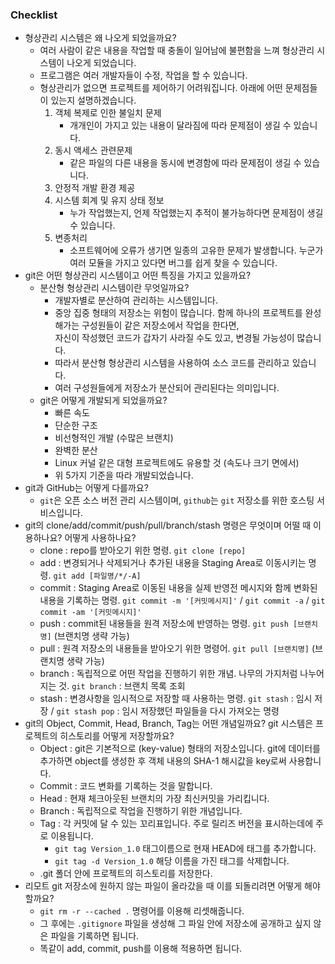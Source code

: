 ### Checklist
* 형상관리 시스템은 왜 나오게 되었을까요? 
  - 여러 사람이 같은 내용을 작업할 때 충돌이 일어남에 불편함을 느껴 형상관리 시스템이 나오게 되었습니다.
  - 프로그램은 여러 개발자들이 수정, 작업을 할 수 있습니다.
  - 형상관리가 없으면 프로젝트를 제어하기 어려워집니다. 아래에 어떤 문제점들이 있는지 설명하겠습니다.
    1. 객체 복제로 인한 불일치 문제
        - 개개인이 가지고 있는 내용이 달라짐에 따라 문제점이 생길 수 있습니다.
    2. 동시 액세스 관련문제
        - 같은 파일의 다른 내용을 동시에 변경함에 따라 문제점이 생길 수 있습니다.
    3. 안정적 개발 환경 제공
    4. 시스템 회계 및 유지 상태 정보
        - 누가 작업했는지, 언제 작업했는지 추적이 불가능하다면 문제점이 생길 수 있습니다.
    5. 변종처리
        - 소프트웨어에 오류가 생기면 일종의 고유한 문제가 발생합니다. 누군가 여러 모듈을 가지고 있다면 버그를 쉽게 찾을 수 있습니다.
* git은 어떤 형상관리 시스템이고 어떤 특징을 가지고 있을까요?
  * 분산형 형상관리 시스템이란 무엇일까요?
    - 개발자별로 분산하여 관리하는 시스템입니다.
    - 중앙 집중 형태의 저장소는 위험이 많습니다. 함께 하나의 프로젝트를 완성해가는 구성원들이 같은 저장소에서 작업을 한다면,  
      자신이 작성했던 코드가 갑자기 사라질 수도 있고, 변경될 가능성이 많습니다.
    - 따라서 분산형 형상관리 시스템을 사용하여 소스 코드를 관리하고 있습니다.
    - 여러 구성원들에게 저장소가 분산되어 관리된다는 의미입니다.
  * git은 어떻게 개발되게 되었을까요?
    - 빠른 속도
    - 단순한 구조
    - 비선형적인 개발 (수많은 브랜치)
    - 완벽한 분산
    - Linux 커널 같은 대형 프로젝트에도 유용할 것 (속도나 크기 면에서)
    - 위 5가지 기준을 따라 개발되었습니다.
* git과 GitHub는 어떻게 다를까요?
  - `git`은 오픈 소스 버전 관리 시스템이며, `github`는 `git` 저장소를 위한 호스팅 서비스입니다.
* git의 clone/add/commit/push/pull/branch/stash 명령은 무엇이며 어떨 때 이용하나요? 어떻게 사용하나요?
  - clone : repo를 받아오기 위한 명령. `git clone [repo]`
  - add : 변경되거나 삭제되거나 추가된 내용을 Staging Area로 이동시키는 명령. `git add [파일명/*/-A]`
  - commit : Staging Area로 이동된 내용을 실제 반영전 메시지와 함께 변화된 내용을 기록하는 명령. `git commit -m '[커밋메시지]'` / `git commit -a` / `git commit -am '[커밋메시지]'`
  - push : commit된 내용들을 원격 저장소에 반영하는 명령. `git push [브랜치명]` (브랜치명 생략 가능)
  - pull : 원격 저장소의 내용들을 받아오기 위한 명령어. `git pull [브랜치명]` (브랜치명 생략 가능)
  - branch : 독립적으로 어떤 작업을 진행하기 위한 개념. 나무의 가지처럼 나누어지는 것. `git branch` : 브랜치 목록 조회
  - stash : 변경사항을 임시적으로 저장할 때 사용하는 명령. `git stash` : 임시 저장 / `git stash pop` : 임시 저장했던 파일들을 다시 가져오는 명령
* git의 Object, Commit, Head, Branch, Tag는 어떤 개념일까요? git 시스템은 프로젝트의 히스토리를 어떻게 저장할까요?
  - Object : git은 기본적으로 (key-value) 형태의 저장소입니다. git에 데이터를 추가하면 object를 생성한 후 객체 내용의 SHA-1 해시값을 key로써 사용합니다.
  - Commit : 코드 변화를 기록하는 것을 말합니다.
  - Head : 현재 체크아웃된 브랜치의 가장 최신커밋을 가리킵니다.
  - Branch : 독립적으로 작업을 진행하기 위한 개념입니다.
  - Tag : 각 커밋에 달 수 있는 꼬리표입니다. 주로 릴리즈 버전을 표시하는데에 주로 이용됩니다.
    * `git tag Version_1.0` 태그이름으로 현재 HEAD에 태그를 추가합니다.
    * `git tag -d Version_1.0` 해당 이름을 가진 태그를 삭제합니다.
  - .git 폴더 안에 프로젝트의 히스토리를 저장한다.
* 리모트 git 저장소에 원하지 않는 파일이 올라갔을 때 이를 되돌리려면 어떻게 해야 할까요?
  - `git rm -r --cached .` 명령어를 이용해 리셋해줍니다.
  - 그 후에는 `.gitignore` 파일을 생성해 그 파일 안에 저장소에 공개하고 싶지 않은 파일을 기록하면 됩니다.
  - 똑같이 add, commit, push를 이용해 적용하면 됩니다.